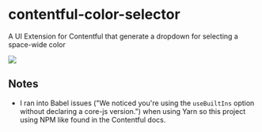 # contentful-color-selector

A UI Extension for Contentful that generate a dropdown for selecting a space-wide color

![](http://yo.bkwld.com/500fda970800/Screen%20Recording%202019-05-31%20at%2008.37%20PM.gif)

## Notes

- I ran into Babel issues ("We noticed you're using the `useBuiltIns` option without declaring a core-js version.") when using Yarn so this project using NPM like found in the Contentful docs.